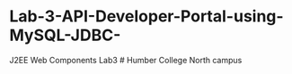 # Lab-3-API-Developer-Portal-using-MySQL-JDBC-
J2EE Web Components Lab3  # Humber College North campus
